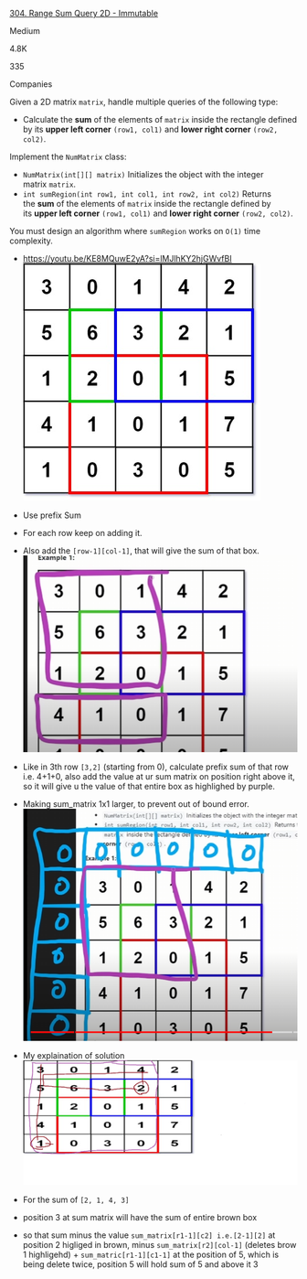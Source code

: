 <!--StartFragment-->

[304. Range Sum Query 2D - Immutable](https://leetcode.com/problems/range-sum-query-2d-immutable/)

Medium

4.8K

335

Companies

Given a 2D matrix `matrix`, handle multiple queries of the following type:

*   Calculate the **sum** of the elements of `matrix` inside the rectangle defined by its **upper left corner** `(row1, col1)` and **lower right corner** `(row2, col2)`.

Implement the `NumMatrix` class:

*   `NumMatrix(int[][] matrix)` Initializes the object with the integer matrix `matrix`.
*   `int sumRegion(int row1, int col1, int row2, int col2)` Returns the **sum** of the elements of `matrix` inside the rectangle defined by its **upper left corner** `(row1, col1)` and **lower right corner** `(row2, col2)`.

You must design an algorithm where `sumRegion` works on `O(1)` time complexity.

<!--EndFragment-->

- https://youtu.be/KE8MQuwE2yA?si=lMJlhKY2hjGWvfBI
![2D_prefix.png](./2D_prefix.png)
- Use prefix Sum
- For each row keep on adding it.
- Also add the `[row-1][col-1]`, that will give the sum of that box.
![sol_2d.png](./sol_2d.png)
- Like in 3th row `[3,2]` (starting from 0), calculate prefix sum of that row i.e. 4+1+0, also add the value at ur sum matrix on position right above it, so it will give u the value of that entire box as highlighed by purple.
- Making sum_matrix 1x1 larger, to prevent out of bound error.
![prevent_out_of_bound.png](./prevent_out_of_bound.png "prevent_out_of_bound.png")

- My explaination of solution
![my_explaination.png](./my_explaination.png)
- For the sum of `[2, 1, 4, 3]`
- position 3 at sum matrix will have the sum of entire brown box
- so that sum minus the value `sum_matrix[r1-1][c2] i.e.[2-1][2]`  at position 2 higliged in brown,  minus `sum_matrix[r2][col-1]` (deletes brow 1 highligehd) + `sum_matric[r1-1][c1-1]` at the position of 5, which is being delete twice, position 5 will hold sum of 5 and above it 3
